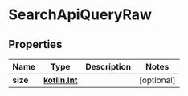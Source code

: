 # SearchApiQueryRaw

## Properties
Name | Type | Description | Notes
------------ | ------------- | ------------- | -------------
**size** | [**kotlin.Int**](.md) |  |  [optional]
